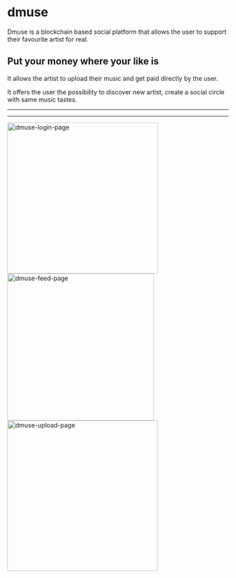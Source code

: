 # dmuse

Dmuse is a blockchain based social platform that allows the user to support their
favourite artist for real.

## Put your money where your like is

It allows the artist to upload their music and get paid directly by the user.

It offers the user the possibility to discover new artist, create a social circle
with same music tastes.

---



---

<img width="343" alt="dmuse-login-page" src="https://github.com/sebamiro/dmuse-contracts/assets/26301892/b964840d-86f9-4a90-950b-68005164cfec">

<img width="334" alt="dmuse-feed-page" src="https://github.com/sebamiro/dmuse-contracts/assets/26301892/aad46731-3a5e-4e21-ae0c-fa297181c0ec">

<img width="342" alt="dmuse-upload-page" src="https://github.com/sebamiro/dmuse-contracts/assets/26301892/4251e5ec-d933-49fb-9c26-f66a67470584">
